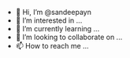 - 👋 Hi, I’m @sandeepayn
- 👀 I’m interested in ...
- 🌱 I’m currently learning ...
- 💞️ I’m looking to collaborate on ...
- 📫 How to reach me ...

<!---
sandeepayn/sandeepayn is a ✨ special ✨ repository because its `README.md` (this file) appears on your GitHub profile.
You can click the Preview link to take a look at your changes.
--->
